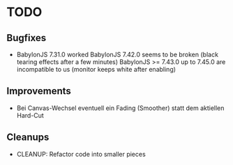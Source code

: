 
TODO
====

Bugfixes
--------

- BabylonJS 7.31.0 worked
  BabylonJS 7.42.0 seems to be broken (black tearing effects after a few minutes)
  BabylonJS >= 7.43.0 up to 7.45.0 are incompatible to us (monitor keeps white after enabling)

Improvements
------------

- Bei Canvas-Wechsel eventuell ein Fading (Smoother)
  statt dem aktiellen Hard-Cut

Cleanups
--------

- CLEANUP:
  Refactor code into smaller pieces

